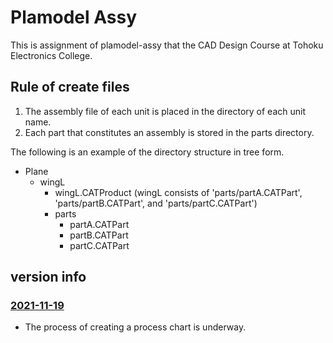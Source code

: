 # Plamodel Assy

This is assignment of plamodel-assy that the CAD Design Course at Tohoku Electronics College.

## Rule of create files

1. The assembly file of each unit is placed in the directory of each unit name.
1. Each part that constitutes an assembly is stored in the parts directory.

The following is an example of the directory structure in tree form.

- Plane
  - wingL
    - wingL.CATProduct (wingL consists of 'parts/partA.CATPart', 'parts/partB.CATPart', and 'parts/partC.CATPart')
    - parts
      - partA.CATPart
      - partB.CATPart
      - partC.CATPart

## version info

### [2021-11-19](https://github.com/UtusemiUltimate-of-the-darkness/plamodel-assy/tree/2021-11-19)

- The process of creating a process chart is underway.


